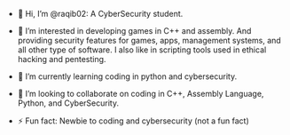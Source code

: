 - 👋 Hi, I’m @raqib02: A CyberSecurity student.
- 👀 I’m interested in developing games in C++ and assembly. And providing security features for games, apps, management systems, and all other type of software. I also like in scripting tools used in ethical hacking and pentesting. 
- 🌱 I’m currently learning coding in python and cybersecurity.
- 💞️ I’m looking to collaborate on coding in C++, Assembly Language, Python, and CyberSecurity. 

- ⚡ Fun fact: Newbie to coding and cybersecurity (not a fun fact)

<!---
raqib02/raqib02 is a ✨ special ✨ repository because its `README.md` (this file) appears on your GitHub profile.
You can click the Preview link to take a look at your changes.
--->
